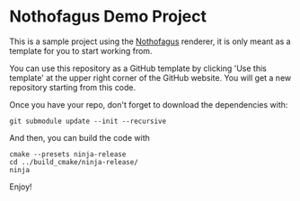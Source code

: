# Nothofagus Demo Project

This is a sample project using the [Nothofagus](https://github.com/dantros/nothofagus) renderer, it is only meant as a template for you to start working from.

You can use this repository as a GitHub template by clicking 'Use this template' at the upper right corner of the GitHub website. You will get a new repository starting from this code.

Once you have your repo, don't forget to download the dependencies with:
```
git submodule update --init --recursive
```
And then, you can build the code with
```
cmake --presets ninja-release
cd ../build_cmake/ninja-release/
ninja
```
Enjoy!
